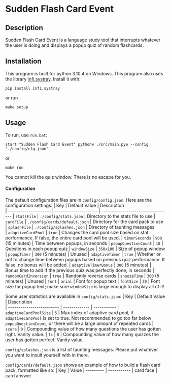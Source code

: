 # Sudden Flash Card Event

## Description 
Sudden Flash Card Event is a language study tool that interrupts whatever the user is doing and displays a popup quiz of random flashcards.

## Installation
This program is built for python 3.10.4 on Windows. 
This program also uses the library [infi.systray]("https://github.com/Infinidat/infi.systray"). Install it with:
```
pip install infi.systray
```
or run 
```
make setup
```

## Usage
To run, use `run.bat`:
```batch
start "Sudden Flash Card Event" pythonw ./src/main.pyw --config "./config/cfg.json"
```
or
```
make run
```
You cannot kill the quiz window. There is no escape for you.

#### Configuration

The default configuration files are in `config/config.json`. Here are the configuration settings:
| Key                   | Default Value                 | Description                        
| --------------------- | ---------------------         | ---------------------------------- 
| `statsFile`           | `./config/stats.json`         | Directory to the stats file to use 
| `cardFile`            | `./config/cards/default.json` | Directory for the card pack to use 
| `splashFile`          | `./config/splashes.json`      | Directory of taunting messages     
| `adaptiveCardPool`    | `true`                        | Changes the card pool size based on stat performance. If false, the entire card pool will be used.
| `timerSeconds`        | `900` (15 minutes)            | Time between popups, in seconds
| `popupQuestionCount`  | `10`                          | Questions in each popup quiz
| `windowSize`          | `350x100`                     | Size of popup window
| `popupTimer`          | `300` (5 minutes)             | Unused
| `adaptiveTimer`       | `true`                        | Whether or not to change time between popups based on previous quiz performance. If false, no bonus will be added.
| `adaptiveTimerBonus`  | `300` (5 minutes)             | Bonus time to add if the previous quiz was perfectly done, in seconds
| `randomCardInversion` | `true`                        | Randomly reverse cards
| `snoozeTime`          | `300` (5 minutes)             | Unused
| `font`                | `arial`                       | Font for popup text
| `fontSize`            | `30`                          | Font size for popup text; make sure `windowSize` is large enough to display all of it!

Some user statistics are available in `config/stats.json`:
| Key                       | Default Value | Description   
| ------------------------- | ------------- | -----------
| `adaptiveCardPoolSize`    | `5`           | Max index of adaptive card pool, if `adaptiveCardPool` is set to true. Not recommended to go too far below `popupQuestionCount`, or there will be a large amount of repeated cards
| `score`                   | `0`           | Compounding value of how many questions the user has gotten right. Vanity value.
| `fc`                   | `0`           | Compounding value of how many quizzes the user has gotten perfect. Vanity value.

`config/splashes.json` is a list of taunting messages. Please put whatever you want to insult yourself with in there.

`config/cards/default.json` shows an example of how to build a flash card pack, formatted like so:
| Key       | Value 
| --------- | -----------
| card face | card answer
